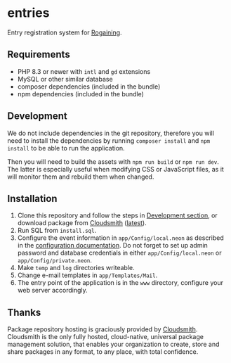 # entries

Entry registration system for [Rogaining](http://en.wikipedia.org/wiki/Rogaining).

## Requirements

- PHP 8.3 or newer with `intl` and `gd` extensions
- MySQL or other similar database
- composer dependencies (included in the bundle)
- npm dependencies (included in the bundle)

## Development

We do not include dependencies in the git repository, therefore you will need to install the dependencies by running `composer install` and `npm install` to be able to run the application.

Then you will need to build the assets with `npm run build` or `npm run dev`. The latter is especially useful when modifying CSS or JavaScript files, as it will monitor them and rebuild them when changed.

## Installation

1. Clone this repository and follow the steps in [Development section](#development), or download package from [Cloudsmith](https://cloudsmith.io/~entries-for-rogaining/repos/entries/packages/) ([latest](https://cloudsmith.io/~entries-for-rogaining/repos/entries/packages/?q=version%3Alatest)).
2. Run SQL from `install.sql`.
3. Configure the event information in `app/Config/local.neon` as described in the [configuration documentation](docs/configuration.md). Do not forget to set up admin password and database credentials in either `app/Config/local.neon` or `app/Config/private.neon`.
4. Make `temp` and `log` directories writeable.
5. Change e-mail templates in `app/Templates/Mail`.
6. The entry point of the application is in the `www` directory, configure your web server accordingly.

## Thanks

Package repository hosting is graciously provided by [Cloudsmith](https://cloudsmith.com). Cloudsmith is the only fully hosted, cloud-native, universal package management solution, that enables your organization to create, store and share packages in any format, to any place, with total confidence.

